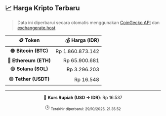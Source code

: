 

<!-- HARGA_KRIPTO -->
## 📈 Harga Kripto Terbaru

> Data ini diperbarui secara otomatis menggunakan [CoinGecko API](https://www.coingecko.com/) dan [exchangerate.host](https://exchangerate.host/)

<div align="center">

| 🪙 Token | 💰 Harga (IDR) |
|:------:|---------------:|
| 🟠 **Bitcoin (BTC)**   | Rp 1.860.873.142 |
| 🔵 **Ethereum (ETH)**  | Rp 65.900.681 |
| 🟣 **Solana (SOL)**    | Rp 3.296.203 |
| 🟢 **Tether (USDT)**   | Rp 16.548 |

---

💱 **Kurs Rupiah (USD → IDR)**: Rp 16.537

🕒 <sub>Terakhir diperbarui: 29/10/2025, 21.35.52</sub>

</div>
<!-- /HARGA_KRIPTO -->